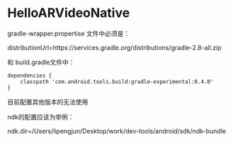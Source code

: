# HelloARVideoNative
gradle-wrapper.propertise 文件中必须是：

distributionUrl=https\://services.gradle.org/distributions/gradle-2.8-all.zip

和 
build.gradle文件中：

    dependencies {
        classpath 'com.android.tools.build:gradle-experimental:0.4.0'
    }
 目前配置其他版本的无法使用
 
ndk的配置应该为举例：

ndk.dir=/Users/lipengjun/Desktop/work/dev-tools/android/sdk/ndk-bundle
